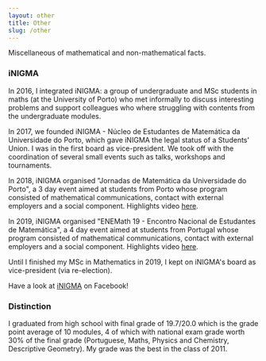 ```yaml
---
layout: other
title: Other
slug: /other
---
```


Miscellaneous of mathematical and non-mathematical facts.

<h3> iNIGMA </h3>

<p> In 2016, I integrated iNIGMA: a group of undergraduate and MSc students in maths (at the University of Porto) who met informally to discuss interesting problems and support colleagues who where struggling with contents from the undergraduate modules.</p>

<p> In 2017, we founded iNIGMA - Núcleo de Estudantes de Matemática da Universidade do Porto, which gave iNIGMA the legal status of a Students' Union. I was in the first board as vice-president. We took off with the coordination of several small events such as talks, workshops and tournaments.</p>

<p> In 2018, iNIGMA organised "Jornadas de Matemática da Universidade do Porto", a 3 day event aimed at students from Porto whose program consisted of mathematical communications, contact with external employers and a social component. Highlights video <a href="https://www.youtube.com/watch?v=AB3b_Np7c0A&t=5s">here</a>.</p>

<p> In 2019, iNIGMA organised "ENEMath 19 - Encontro Nacional de Estudantes de Matemática", a 4 day event aimed at students from Portugal whose program consisted of mathematical communications, contact with external employers and a social component. Highlights video <a href="https://www.youtube.com/watch?v=wVoqHy1H4rA">here</a>.</p>

 <p> Until I finished my MSc in Mathematics in 2019, I kept on iNIGMA's board as vice-president (via re-election).</p>

Have a look at <a href="https://www.facebook.com/inigmafcup/">iNIGMA</a> on Facebook!

<h3> Distinction </h3>

I graduated from high school with final grade of 19.7/20.0 which is the grade point average of 10 modules, 4 of which with national exam grade worth 30% of the final grade (Portuguese, Maths, Physics and Chemistry, Descriptive Geometry). My grade was the best in the class of 2011.

<br />
<br />
